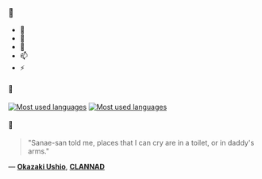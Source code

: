 ### 👋

- 🔭
- 🌱
- 💬
- 📫
- ⚡

#### 🧏

[![Most used languages](https://github-readme-stats-aynah.vercel.app/api/top-langs/?username=aynh&theme=solarized-dark&langs_count=6&layout=compact&hide_title=true)](https://github.com/anuraghazra/github-readme-stats#gh-dark-mode-only)
[![Most used languages](https://github-readme-stats-aynah.vercel.app/api/top-langs/?username=aynh&theme=solarized-light&langs_count=6&layout=compact&hide_title=true)](https://github.com/anuraghazra/github-readme-stats#gh-light-mode-only)

#### 💬

> "Sanae-san told me, places that I can cry are in a toilet, or in daddy's arms."

&mdash; [**Okazaki Ushio**](https://myanimelist.net/character.php?q=Okazaki%20Ushio&cat=character), [**CLANNAD**](https://myanimelist.net/search/all?q=CLANNAD&cat=all)
